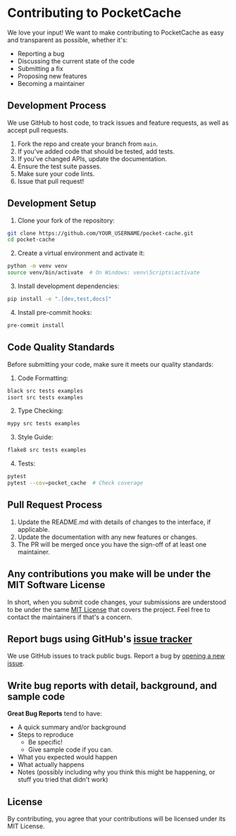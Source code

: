 # Contributing to PocketCache

We love your input! We want to make contributing to PocketCache as easy and transparent as possible, whether it's:

- Reporting a bug
- Discussing the current state of the code
- Submitting a fix
- Proposing new features
- Becoming a maintainer

## Development Process

We use GitHub to host code, to track issues and feature requests, as well as accept pull requests.

1. Fork the repo and create your branch from `main`.
2. If you've added code that should be tested, add tests.
3. If you've changed APIs, update the documentation.
4. Ensure the test suite passes.
5. Make sure your code lints.
6. Issue that pull request!

## Development Setup

1. Clone your fork of the repository:
```bash
git clone https://github.com/YOUR_USERNAME/pocket-cache.git
cd pocket-cache
```

2. Create a virtual environment and activate it:
```bash
python -m venv venv
source venv/bin/activate  # On Windows: venv\Scripts\activate
```

3. Install development dependencies:
```bash
pip install -e ".[dev,test,docs]"
```

4. Install pre-commit hooks:
```bash
pre-commit install
```

## Code Quality Standards

Before submitting your code, make sure it meets our quality standards:

1. Code Formatting:
```bash
black src tests examples
isort src tests examples
```

2. Type Checking:
```bash
mypy src tests examples
```

3. Style Guide:
```bash
flake8 src tests examples
```

4. Tests:
```bash
pytest
pytest --cov=pocket_cache  # Check coverage
```

## Pull Request Process

1. Update the README.md with details of changes to the interface, if applicable.
2. Update the documentation with any new features or changes.
3. The PR will be merged once you have the sign-off of at least one maintainer.

## Any contributions you make will be under the MIT Software License

In short, when you submit code changes, your submissions are understood to be under the same [MIT License](LICENSE) that covers the project. Feel free to contact the maintainers if that's a concern.

## Report bugs using GitHub's [issue tracker](https://github.com/jasur-py/pocket-cache/issues)

We use GitHub issues to track public bugs. Report a bug by [opening a new issue](https://github.com/jasur-py/pocket-cache/issues/new).

## Write bug reports with detail, background, and sample code

**Great Bug Reports** tend to have:

- A quick summary and/or background
- Steps to reproduce
  - Be specific!
  - Give sample code if you can.
- What you expected would happen
- What actually happens
- Notes (possibly including why you think this might be happening, or stuff you tried that didn't work)

## License

By contributing, you agree that your contributions will be licensed under its MIT License. 